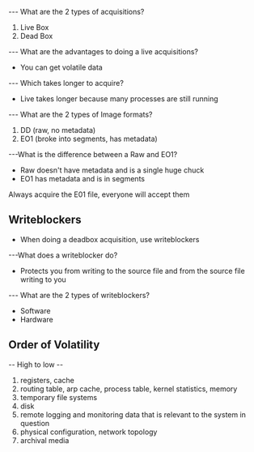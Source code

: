 --- What are the 2 types of acquisitions?
1. Live Box
2. Dead Box

--- What are the advantages to doing a live acquisitions?
- You can get volatile data

--- Which takes longer to acquire?
- Live takes longer because many processes are still running

--- What are the 2 types of Image formats?
1. DD (raw, no metadata)
2. EO1 (broke into segments, has metadata)

---What is the difference between a Raw and EO1?
- Raw doesn't have metadata and is a single huge chuck
- EO1 has metadata and is in segments

Always acquire the E01 file, everyone will accept them


## Writeblockers

- When doing a deadbox acquisition, use writeblockers

---What does a writeblocker do?
- Protects you from writing to the source file and from the source file writing to you

--- What are the 2 types of writeblockers?
- Software
- Hardware

## Order of Volatility
-- High to low --

1. registers, cache
2. routing table, arp cache, process table, kernel statistics, memory
3. temporary file systems
4. disk
5. remote logging and monitoring data that is relevant to the system in question
6. physical configuration, network topology
7. archival media